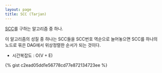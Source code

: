 ```yaml
---
layout: page
title: SCC (Tarjan)
---
```


[SCC](https://en.wikipedia.org/wiki/Strongly_connected_component)를 구하는 알고리즘 중 하나.

이 알고리즘의 성질 중 하나는 SCC들을 SCC번호 역순으로 늘어놓으면 SCC를 하나의 노드로 묶은 DAG에서 위상정렬한 순서가 되는 것이다.

  * 시간복잡도 : O(V + E)

{% gist c2ead05dd1e56778cd77e872134723ee %}
